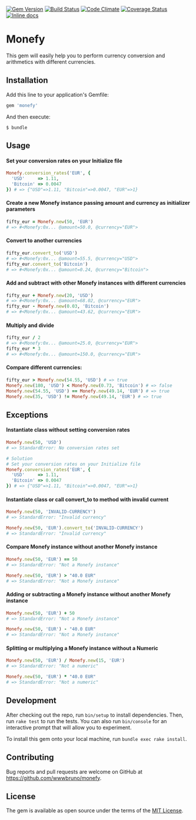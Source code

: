 [![Gem Version](https://badge.fury.io/rb/monefy.svg)](https://badge.fury.io/rb/monefy)
[![Build Status](https://travis-ci.org/wwwbruno/monefy.svg?branch=master)](https://travis-ci.org/wwwbruno/monefy)
[![Code Climate](https://codeclimate.com/github/wwwbruno/monefy/badges/gpa.svg)](https://codeclimate.com/github/wwwbruno/monefy)
[![Coverage Status](https://coveralls.io/repos/github/wwwbruno/monefy/badge.svg?branch=master)](https://coveralls.io/github/wwwbruno/monefy?branch=master)
[![Inline docs](http://inch-ci.org/github/wwwbruno/monefy.svg?branch=master)](http://inch-ci.org/github/wwwbruno/monefy)

# Monefy

This gem will easily help you to perform currency conversion and arithmetics with different currencies.

## Installation

Add this line to your application's Gemfile:

```ruby
gem 'monefy'
```

And then execute:

```
$ bundle
```

## Usage

#### Set your conversion rates on your Initialize file
```ruby
Monefy.conversion_rates('EUR', {
  'USD'     => 1.11,
  'Bitcoin' => 0.0047
}) # => {"USD"=>1.11, "Bitcoin"=>0.0047, "EUR"=>1}
```

#### Create a new Monefy instance passing amount and currency as initializer parameters
```ruby
fifty_eur = Monefy.new(50, 'EUR')
# => #<Monefy:0x... @amount=50.0, @currency="EUR">
```

#### Convert to another currencies
```ruby
fifty_eur.convert_to('USD')
# => #<Monefy:0x... @amount=55.5, @currency="USD">
fifty_eur.convert_to('Bitcoin')
# => #<Monefy:0x... @amount=0.24, @currency="Bitcoin">
```

#### Add and subtract with other Monefy instances with different currencies
```ruby
fifty_eur + Monefy.new(20, 'USD')
# => #<Monefy:0x... @amount=68.02, @currency="EUR">
fifty_eur - Monefy.new(0.03, 'Bitcoin')
# => #<Monefy:0x... @amount=43.62, @currency="EUR">
```

#### Multiply and divide
```ruby
fifty_eur / 2
# => #<Monefy:0x... @amount=25.0, @currency="EUR">
fifty_eur * 3
# => #<Monefy:0x... @amount=150.0, @currency="EUR">
```

#### Compare different currencies:
```ruby
fifty_eur > Monefy.new(54.55, 'USD') # => true
Monefy.new(180, 'USD') < Monefy.new(0.73, 'Bitcoin') # => false
Monefy.new(54.55, 'USD') == Monefy.new(49.14, 'EUR') # => true
Monefy.new(35, 'USD') != Monefy.new(49.14, 'EUR') # => true
```

## Exceptions
#### Instantiate class without setting conversion rates
```ruby
Monefy.new(50, 'USD')
# => StandardError: No conversion rates set

# Solution
# Set your conversion rates on your Initialize file
Monefy.conversion_rates('EUR', {
  'USD'     => 1.11,
  'Bitcoin' => 0.0047
}) # => {"USD"=>1.11, "Bitcoin"=>0.0047, "EUR"=>1}
```

#### Instantiate class or call convert_to to method with invalid current
```ruby
Monefy.new(50, 'INVALID-CURRENCY')
# => StandardError: "Invalid currency"

Monefy.new(50, 'EUR').convert_to('INVALID-CURRENCY')
# => StandardError: "Invalid currency"
```

#### Compare Monefy instance without another Monefy instance
```ruby
Monefy.new(50, 'EUR') == 50
# => StandardError: "Not a Monefy instance"

Monefy.new(50, 'EUR') > "40.0 EUR"
# => StandardError: "Not a Monefy instance"
```

#### Adding or subtracting a Monefy instance without another Monefy instance
```ruby
Monefy.new(50, 'EUR') + 50
# => StandardError: "Not a Monefy instance"

Monefy.new(50, 'EUR') - "40.0 EUR"
# => StandardError: "Not a Monefy instance"
```

#### Splitting or multiplying a Monefy instance without a Numeric
```ruby
Monefy.new(50, 'EUR') / Monefy.new(15, 'EUR')
# => StandardError: "Not a numeric"

Monefy.new(50, 'EUR') * "40.0 EUR"
# => StandardError: "Not a numeric"
```

## Development

After checking out the repo, run `bin/setup` to install dependencies. Then, run `rake test` to run the tests. You can also run `bin/console` for an interactive prompt that will allow you to experiment.

To install this gem onto your local machine, run `bundle exec rake install`.

## Contributing

Bug reports and pull requests are welcome on GitHub at https://github.com/wwwbruno/monefy.

## License

The gem is available as open source under the terms of the [MIT License](http://opensource.org/licenses/MIT).
